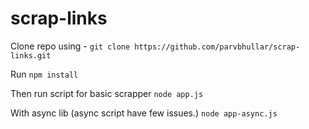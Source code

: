 # scrap-links

Clone repo using - `git clone https://github.com/parvbhullar/scrap-links.git`

Run `npm install`

Then run script for basic scrapper
` node app.js `

With async lib (async script have few issues.)
` node app-async.js `
